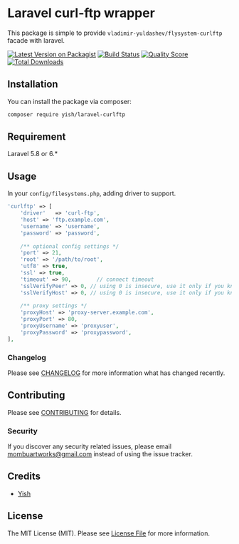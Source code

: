 # Laravel curl-ftp wrapper
This package is simple to provide `vladimir-yuldashev/flysystem-curlftp` facade with laravel. 

[![Latest Version on Packagist](https://img.shields.io/packagist/v/Mombuyish/laravel-curlftp.svg?style=flat-square)](https://packagist.org/packages/Mombuyish/laravel-curlftp)
[![Build Status](https://img.shields.io/travis/Mombuyish/laravel-curlftp/master.svg?style=flat-square)](https://travis-ci.org/Mombuyish/laravel-curlftp)
[![Quality Score](https://img.shields.io/scrutinizer/g/Mombuyish/laravel-curlftp.svg?style=flat-square)](https://scrutinizer-ci.com/g/Mombuyish/laravel-curlftp)
[![Total Downloads](https://img.shields.io/packagist/dt/Mombuyish/laravel-curlftp.svg?style=flat-square)](https://packagist.org/packages/Mombuyish/laravel-curlftp)

## Installation

You can install the package via composer:

```bash
composer require yish/laravel-curlftp
```

## Requirement

Laravel 5.8 or 6.*

## Usage
In your `config/filesystems.php`, adding driver to support.
``` php
'curlftp' => [
    'driver'   => 'curl-ftp',
    'host' => 'ftp.example.com',
    'username' => 'username',
    'password' => 'password',
    
    /** optional config settings */
    'port' => 21,
    'root' => '/path/to/root',
    'utf8' => true,
    'ssl' => true,
    'timeout' => 90,		// connect timeout
    'sslVerifyPeer' => 0, // using 0 is insecure, use it only if you know what you're doing
    'sslVerifyHost' => 0, // using 0 is insecure, use it only if you know what you're doing
    
    /** proxy settings */
    'proxyHost' => 'proxy-server.example.com',
    'proxyPort' => 80,
    'proxyUsername' => 'proxyuser',
    'proxyPassword' => 'proxypassword',
],
```

### Changelog

Please see [CHANGELOG](CHANGELOG.md) for more information what has changed recently.

## Contributing

Please see [CONTRIBUTING](CONTRIBUTING.md) for details.

### Security

If you discover any security related issues, please email mombuartworks@gmail.com instead of using the issue tracker.

## Credits

- [Yish](https://github.com/Mombuyish)

## License

The MIT License (MIT). Please see [License File](LICENSE.md) for more information.